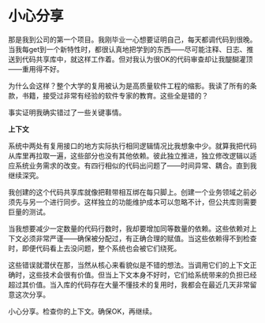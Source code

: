 # 小心分享
那是我到公司的第一个项目。我刚毕业一心想要证明自己，每天都调代码到很晚。当我每get到一个新特性时，都很认真地把学到的东西——尽可能注释、日志、推送到代码共享库中，就这样工作着。但对我认为很OK的代码审查却让我醍醐灌顶——重用得不好。

为什么会这样？整个大学的复用被认为是高质量软件工程的缩影。我读了所有的条款，书籍，接受过非常有经验的软件专家的教育。这些全是错的？

事实证明我确实错过了一些关键事情。

**上下文**

系统中两处有复用接口的地方实际执行相同逻辑情况比我想象中少。就算我把代码从库里再拉取一遍，这些部分也没有其他依赖。彼此独立推进，独立修改逻辑以适应系统业务需求的改变。有四行相似的代码出问题了——时间异常、耦合。直到我继续深究。

我创建的这个代码共享库就像把鞋带相互绑在每只脚上。创建一个业务领域之前必须先与另一个进行同步。这样独立的功能维护成本可以忽略不计，但公共库则需要巨量的测试。

当我想要减少一定数量的代码行数时，我却要增加同等数量的依赖。这些依赖对上下文必须非常严谨——确保被分配过，有正确合理的赋值。当这些依赖得不到检查时，即便代码看上去没问题，整个系统也会被它们绕死。

这些错误就潜伏在那，当然从核心来看貌似是不错的想法。当调用它们的上下文正确时，这些技术会很有价值。但当上下文本身不好时，它们给系统带来的负担已经超过其价值。当入库的代码存在大量不懂技术的复用时，我都会在最近几天非常留意这次分享。

小心分享。检查你的上下文。确保OK，再继续。